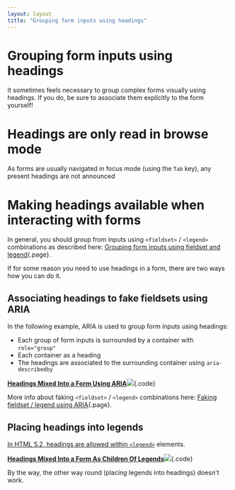 ```yaml
---
layout: layout
title: "Grouping form inputs using headings"
---
```


# Grouping form inputs using headings

It sometimes feels necessary to group complex forms visually using headings. If you do, be sure to associate them explicitly to the form yourself!

# Headings are only read in browse mode
As forms are usually navigated in focus mode (using the `Tab` key), any present headings are not announced

# Making headings available when interacting with forms

In general, you should group from inputs using `<fieldset>` / `<legend>` combinations as described here: [Grouping form inputs using fieldset and legend](/code-examples/forms--validations--and-error-messages/grouping-form-inputs-using-fieldset-and-legend){.page}.

If for some reason you need to use headings in a form,  there are two ways how you can do it.

## Associating headings to fake fieldsets using ARIA

In the following example, ARIA is used to group form inputs using headings:

- Each group of form inputs is surrounded by a container with `role="group"`
- Each container as a heading
- The headings are associated to the surrounding container using `aria-describedby`

[**Headings Mixed Into a Form Using ARIA**![](https://s3-us-west-2.amazonaws.com/i.cdpn.io/1279260.gxVMYe.small.0be9315c-b8d6-4909-a504-c4aa4c498876.png)](https://codepen.io/accessibility-developer-guide/pen/gxVMYe){.code}

More info about faking `<fieldset>` / `<legend>` combinations here: [Faking fieldset / legend using ARIA](/code-examples/forms--validations--and-error-messages/faking-fieldset--legend-using-aria){.page}.

## Placing headings into legends

[In HTML 5.2, headings are allowed within `<legend>`](https://www.w3.org/TR/html52/sec-forms.html#the-legend-element) elements.

[**Headings Mixed Into a Form As Children Of Legends**![](https://s3-us-west-2.amazonaws.com/i.cdpn.io/1279260.qXeNRm.small.2313b161-8bfd-43af-815c-67c1e6a02c01.png)](https://codepen.io/accessibility-developer-guide/pen/qXeNRm){.code}

By the way, the other way round (placing legends into headings) doesn't work.
